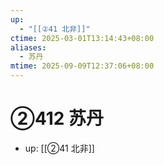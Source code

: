 ```yaml
---
up:
  - "[[②41 北非]]"
ctime: 2025-03-01T13:14:43+08:00
aliases:
  - 苏丹
mtime: 2025-09-09T12:37:06+08:00
---
```


# ②412 苏丹

- up: [[②41 北非]]
